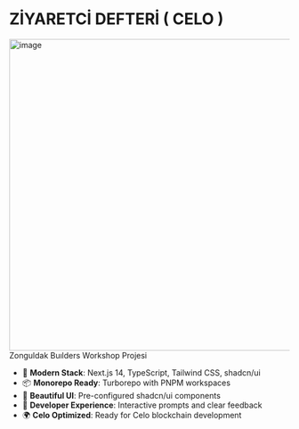 # ZİYARETCİ DEFTERİ ( CELO )
<img width="1123" height="559" alt="image" src="https://github.com/user-attachments/assets/1713fe5d-93d8-4ff9-be29-fc8057b7bc4f" />
Zonguldak Buılders Workshop Projesi


- 🚀 **Modern Stack**: Next.js 14, TypeScript, Tailwind CSS, shadcn/ui
- 📦 **Monorepo Ready**: Turborepo with PNPM workspaces
- 🎨 **Beautiful UI**: Pre-configured shadcn/ui components
- 🔧 **Developer Experience**: Interactive prompts and clear feedback
- 🌍 **Celo Optimized**: Ready for Celo blockchain development

